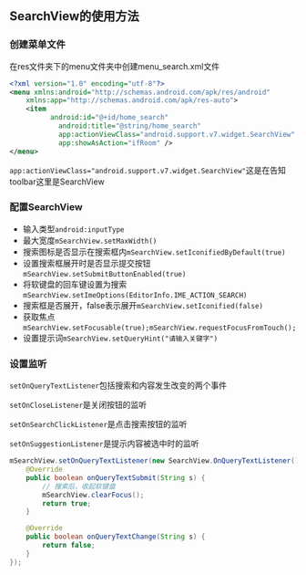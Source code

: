 ## SearchView的使用方法

### 创建菜单文件

在res文件夹下的menu文件夹中创建menu_search.xml文件

```xml
<?xml version="1.0" encoding="utf-8"?>
<menu xmlns:android="http://schemas.android.com/apk/res/android"
    xmlns:app="http://schemas.android.com/apk/res-auto">
    <item
          android:id="@+id/home_search"
        	android:title="@string/home_search"
        	app:actionViewClass="android.support.v7.widget.SearchView"
        	app:showAsAction="ifRoom" />
</menu>
```

`app:actionViewClass="android.support.v7.widget.SearchView"`这是在告知toolbar这里是SearchView

### 配置SearchView

* 输入类型`android:inputType`
* 最大宽度`mSearchView.setMaxWidth()`
* 搜索图标是否显示在搜索框内`mSearchView.setIconifiedByDefault(true)`
* 设置搜索框展开时是否显示提交按钮`mSearchView.setSubmitButtonEnabled(true)`
* 将软键盘的回车键设置为搜索`mSearchView.setImeOptions(EditorInfo.IME_ACTION_SEARCH)`
* 搜索框是否展开，false表示展开`mSearchView.setIconified(false)`
* 获取焦点`mSearchView.setFocusable(true);mSearchView.requestFocusFromTouch();`
* 设置提示词`mSearchView.setQueryHint("请输入关键字")`

### 设置监听

`setOnQueryTextListener`包括搜索和内容发生改变的两个事件

`setOnCloseListener`是关闭按钮的监听

`setOnSearchClickListener`是点击搜索按钮的监听

`setOnSuggestionListener`是提示内容被选中时的监听

```java
mSearchView.setOnQueryTextListener(new SearchView.OnQueryTextListener() {
    @Override
    public boolean onQueryTextSubmit(String s) {          
        // 搜索后，收起软键盘
        mSearchView.clearFocus();
        return true;
    }

    @Override
    public boolean onQueryTextChange(String s) {
        return false;
    }
});
```

